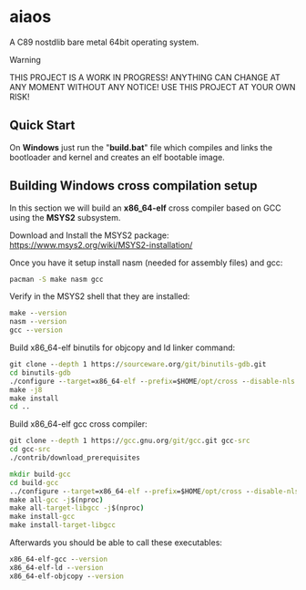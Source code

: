 # aiaos
A C89 nostdlib bare metal 64bit operating system.

> [!WARNING]
> THIS PROJECT IS A WORK IN PROGRESS! ANYTHING CAN CHANGE AT ANY MOMENT WITHOUT ANY NOTICE! USE THIS PROJECT AT YOUR OWN RISK!

## Quick Start

On **Windows** just run the "**build.bat**" file which compiles and links the bootloader and kernel and creates an elf bootable image.

## Building Windows cross compilation setup

In this section we will build an **x86_64-elf** cross compiler based on GCC using the **MSYS2** subsystem.

Download and Install the MSYS2 package: 
https://www.msys2.org/wiki/MSYS2-installation/
 
Once you have it setup install nasm (needed for assembly files) and gcc:
 
```bat
pacman -S make nasm gcc
```

Verify in the MSYS2 shell that they are installed:

```bat
make --version
nasm --version
gcc --version
```

Build x86_64-elf binutils for objcopy and ld linker command:

```bat
git clone --depth 1 https://sourceware.org/git/binutils-gdb.git
cd binutils-gdb
./configure --target=x86_64-elf --prefix=$HOME/opt/cross --disable-nls --disable-werror
make -j8
make install
cd ..
```

Build x86_64-elf gcc cross compiler:

```bat
git clone --depth 1 https://gcc.gnu.org/git/gcc.git gcc-src
cd gcc-src
./contrib/download_prerequisites

mkdir build-gcc
cd build-gcc
../configure --target=x86_64-elf --prefix=$HOME/opt/cross --disable-nls --enable-languages=c --without-headers
make all-gcc -j$(nproc)
make all-target-libgcc -j$(nproc)
make install-gcc
make install-target-libgcc
```

Afterwards you should be able to call these executables:

```bat
x86_64-elf-gcc --version
x86_64-elf-ld --version
x86_64-elf-objcopy --version
```
